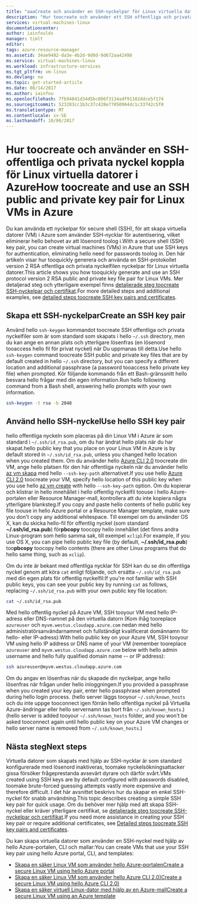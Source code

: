 ```yaml
---
title: "aaaCreate och använder en SSH-nyckelpar för Linux virtuella datorer i Azure | Microsoft Docs"
description: "Hur toocreate och använder ett SSH offentliga och privata nyckelpar för Linux virtuella datorer i Azure tooimprove hello säkerheten för hello autentiseringsprocessen."
services: virtual-machines-linux
documentationcenter: 
author: iainfoulds
manager: timlt
editor: 
tags: azure-resource-manager
ms.assetid: 34ae9482-da3e-4b2d-9d0d-9d672aa42498
ms.service: virtual-machines-linux
ms.workload: infrastructure-services
ms.tgt_pltfrm: vm-linux
ms.devlang: na
ms.topic: get-started-article
ms.date: 08/14/2017
ms.author: iainfou
ms.openlocfilehash: 7fb94841d34d5bc006f3134adf91102ddce5f174
ms.sourcegitcommit: 523283cc1b3c37c428e77850964dc1c33742c5f0
ms.translationtype: MT
ms.contentlocale: sv-SE
ms.lasthandoff: 10/06/2017
---
```

# <a name="how-toocreate-and-use-an-ssh-public-and-private-key-pair-for-linux-vms-in-azure"></a><span data-ttu-id="28827-103">Hur toocreate och använder en SSH-offentliga och privata nyckel koppla för Linux virtuella datorer i Azure</span><span class="sxs-lookup"><span data-stu-id="28827-103">How toocreate and use an SSH public and private key pair for Linux VMs in Azure</span></span>
<span data-ttu-id="28827-104">Du kan använda ett nyckelpar för secure shell (SSH), för att skapa virtuella datorer (VM) i Azure som använder SSH-nycklar för autentisering, vilket eliminerar hello behovet av att lösenord toolog i.</span><span class="sxs-lookup"><span data-stu-id="28827-104">With a secure shell (SSH) key pair, you can create virtual machines (VMs) in Azure that use SSH keys for authentication, eliminating hello need for passwords toolog in.</span></span> <span data-ttu-id="28827-105">Den här artikeln visar hur tooquickly generera och använda en SSH-protokollet version 2 RSA offentliga och privata nyckelfilen nyckelpar för Linux virtuella datorer.</span><span class="sxs-lookup"><span data-stu-id="28827-105">This article shows you how tooquickly generate and use an SSH protocol version 2 RSA public and private key file pair for Linux VMs.</span></span> <span data-ttu-id="28827-106">Mer detaljerad steg och ytterligare exempel finns [detaljerade steg toocreate SSH-nyckelpar och certifikat](create-ssh-keys-detailed.md).</span><span class="sxs-lookup"><span data-stu-id="28827-106">For more detailed steps and additional examples, see [detailed steps toocreate SSH key pairs and certificates](create-ssh-keys-detailed.md).</span></span>

## <a name="create-an-ssh-key-pair"></a><span data-ttu-id="28827-107">Skapa ett SSH-nyckelpar</span><span class="sxs-lookup"><span data-stu-id="28827-107">Create an SSH key pair</span></span>
<span data-ttu-id="28827-108">Använd hello `ssh-keygen` kommandot toocreate SSH offentliga och privata nyckelfiler som är som standard som skapats i hello `~/.ssh` directory, men du kan ange en annan plats och ytterligare lösenfras (en lösenord tooaccess hello fil för privat nyckel) när Du uppmanas till detta.</span><span class="sxs-lookup"><span data-stu-id="28827-108">Use hello `ssh-keygen` command toocreate SSH public and private key files that are by default created in hello `~/.ssh` directory, but you can specify a different location and additional passphrase (a password tooaccess hello private key file) when prompted.</span></span> <span data-ttu-id="28827-109">Kör följande kommando från ett Bash-gränssnitt hello besvara hello frågar med din egen information.</span><span class="sxs-lookup"><span data-stu-id="28827-109">Run hello following command from a Bash shell, answering hello prompts with your own information.</span></span>

```bash
ssh-keygen -t rsa -b 2048
```

## <a name="use-hello-ssh-key-pair"></a><span data-ttu-id="28827-110">Använd hello SSH-nyckel</span><span class="sxs-lookup"><span data-stu-id="28827-110">Use hello SSH key pair</span></span>
<span data-ttu-id="28827-111">hello offentliga nyckeln som placeras på din Linux VM i Azure är som standard i `~/.ssh/id_rsa.pub`, om du har ändrat hello plats när du har skapat.</span><span class="sxs-lookup"><span data-stu-id="28827-111">hello public key that you place on your Linux VM in Azure is by default stored in `~/.ssh/id_rsa.pub`, unless you changed hello location when you created them.</span></span> <span data-ttu-id="28827-112">Om du använder hello [Azure CLI 2.0](/cli/azure) toocreate din VM, ange hello platsen för den här offentliga nyckeln när du använder hello [az vm skapa](/cli/azure/vm#create) med hello `--ssh-key-path` alternativet.</span><span class="sxs-lookup"><span data-stu-id="28827-112">If you use hello [Azure CLI 2.0](/cli/azure) toocreate your VM, specify hello location of this public key when you use hello [az vm create](/cli/azure/vm#create) with hello `--ssh-key-path` option.</span></span> <span data-ttu-id="28827-113">Om du kopierar och klistrar in hello innehållet i hello offentlig nyckelfil toouse i hello Azure-portalen eller Resource Manager-mall, kontrollera att du inte kopiera några ytterligare blanksteg.</span><span class="sxs-lookup"><span data-stu-id="28827-113">If you copy and paste hello contents of hello public key file toouse in hello Azure portal or a Resource Manager template, make sure you don't copy any additional whitespace.</span></span> <span data-ttu-id="28827-114">Till exempel om du använder OS X, kan du skicka hello-fil för offentlig nyckel (som standard **~/.ssh/id_rsa.pub**) för**pbcopy** toocopy hello innehållet (det finns andra Linux-program som hello samma sak, till exempel `xclip`).</span><span class="sxs-lookup"><span data-stu-id="28827-114">For example, if you use OS X, you can pipe hello public key file (by default, **~/.ssh/id_rsa.pub**) too**pbcopy** toocopy hello contents (there are other Linux programs that do hello same thing, such as `xclip`).</span></span>

<span data-ttu-id="28827-115">Om du inte är bekant med offentliga nycklar för SSH kan du se din offentliga nyckel genom att köra `cat` enligt följande, och ersätta `~/.ssh/id_rsa.pub` med din egen plats för offentlig nyckelfil:</span><span class="sxs-lookup"><span data-stu-id="28827-115">If you're not familiar with SSH public keys, you can see your public key by running `cat` as follows, replacing `~/.ssh/id_rsa.pub` with your own public key file location:</span></span>

```bash
cat ~/.ssh/id_rsa.pub
```

<span data-ttu-id="28827-116">Med hello offentlig nyckel på Azure VM, SSH tooyour VM med hello IP-adress eller DNS-namnet på den virtuella datorn (Kom ihåg tooreplace `azureuser` och `myvm.westus.cloudapp.azure.com` nedan med hello administratörsanvändarnamnet och fullständigt kvalificerat domännamn för hello- eller IP-adress):</span><span class="sxs-lookup"><span data-stu-id="28827-116">With hello public key on your Azure VM, SSH tooyour VM using hello IP address or DNS name of your VM (remember tooreplace `azureuser` and `myvm.westus.cloudapp.azure.com` below with hello admin username and hello fully qualified domain name -- or IP address):</span></span>

```bash
ssh azureuser@myvm.westus.cloudapp.azure.com
```

<span data-ttu-id="28827-117">Om du angav en lösenfras när du skapade din nyckelpar, ange hello lösenfras när frågan under hello inloggningen.</span><span class="sxs-lookup"><span data-stu-id="28827-117">If you provided a passphrase when you created your key pair, enter hello passphrase when prompted during hello login process.</span></span> <span data-ttu-id="28827-118">(hello server läggs tooyour `~/.ssh/known_hosts` och du inte uppge tooconnect igen förrän hello offentliga nyckel på Virtuella Azure-ändringar eller hello servernamn tas bort från `~/.ssh/known_hosts`.)</span><span class="sxs-lookup"><span data-stu-id="28827-118">(hello server is added tooyour `~/.ssh/known_hosts` folder, and you won't be asked tooconnect again until hello public key on your Azure VM changes or hello server name is removed from `~/.ssh/known_hosts`.)</span></span>

## <a name="next-steps"></a><span data-ttu-id="28827-119">Nästa steg</span><span class="sxs-lookup"><span data-stu-id="28827-119">Next steps</span></span>

<span data-ttu-id="28827-120">Virtuella datorer som skapats med hjälp av SSH-nycklar är som standard konfigurerade med lösenord inaktiveras, toomake nyckelsökningsattacker gissa försöker frågeprestanda avsevärt dyrare och därför svårt.</span><span class="sxs-lookup"><span data-stu-id="28827-120">VMs created using SSH keys are by default configured with passwords disabled, toomake brute-forced guessing attempts vastly more expensive and therefore difficult.</span></span> <span data-ttu-id="28827-121">I det här avsnittet beskrivs hur du skapar en enkel SSH-nyckel för snabb användning.</span><span class="sxs-lookup"><span data-stu-id="28827-121">This topic describes creating a simple SSH key pair for quick usage.</span></span> <span data-ttu-id="28827-122">Om du behöver mer hjälp med att skapa SSH-nyckel eller kräver ytterligare certifikat, se [detaljerade steg toocreate SSH-nyckelpar och certifikat](create-ssh-keys-detailed.md).</span><span class="sxs-lookup"><span data-stu-id="28827-122">If you need more assistance in creating your SSH key pair or require additional certificates, see [Detailed steps toocreate SSH key pairs and certificates](create-ssh-keys-detailed.md).</span></span>

<span data-ttu-id="28827-123">Du kan skapa virtuella datorer som använder en SSH-nyckel med hjälp av hello Azure-portalen, CLI och mallar:</span><span class="sxs-lookup"><span data-stu-id="28827-123">You can create VMs that use your SSH key pair using hello Azure portal, CLI, and templates:</span></span>

* [<span data-ttu-id="28827-124">Skapa en säker Linux VM som använder hello Azure-portalen</span><span class="sxs-lookup"><span data-stu-id="28827-124">Create a secure Linux VM using hello Azure portal</span></span>](quick-create-portal.md?toc=%2fazure%2fvirtual-machines%2flinux%2ftoc.json)
* [<span data-ttu-id="28827-125">Skapa en säker Linux VM som använder hello Azure CLI 2.0)</span><span class="sxs-lookup"><span data-stu-id="28827-125">Create a secure Linux VM using hello Azure CLI 2.0)</span></span>](quick-create-cli.md?toc=%2fazure%2fvirtual-machines%2flinux%2ftoc.json)
* [<span data-ttu-id="28827-126">Skapa en säker virtuell Linux-dator med hjälp av en Azure-mall</span><span class="sxs-lookup"><span data-stu-id="28827-126">Create a secure Linux VM using an Azure template</span></span>](create-ssh-secured-vm-from-template.md?toc=%2fazure%2fvirtual-machines%2flinux%2ftoc.json)
